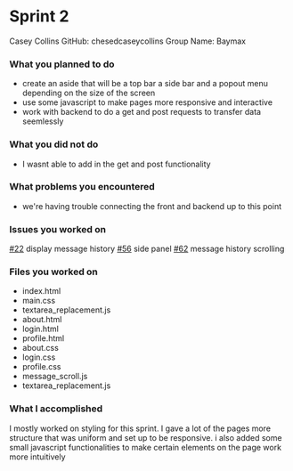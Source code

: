 # Sprint 2

Casey Collins
GitHub: chesedcaseycollins
Group Name: Baymax

### What you planned to do
+ create an aside that will be a top bar a side bar and a popout menu depending on the size of the screen
+ use some javascript to make pages more responsive and interactive
+ work with backend to do a get and post requests to transfer data seemlessly

### What you did not do
+ I wasnt able to add in the get and post functionality

### What problems you encountered
+ we're having trouble connecting the front and backend up to this point

### Issues you worked on
[#22](https://github.com/MariAuxHer/Baymax/issues/22) display message history
[#56](https://github.com/MariAuxHer/Baymax/issues/56) side panel
[#62](https://github.com/MariAuxHer/Baymax/issues/62) message history scrolling

### Files you worked on
+ index.html
+ main.css
+ textarea_replacement.js
+ about.html
+ login.html
+ profile.html
+ about.css
+ login.css
+ profile.css
+ message_scroll.js
+ textarea_replacement.js

### What I accomplished
I mostly worked on styling for this sprint. I gave a lot of the pages more structure that was uniform and set up to be responsive. i also added some small javascript functionalities to make certain elements on the page work more intuitively